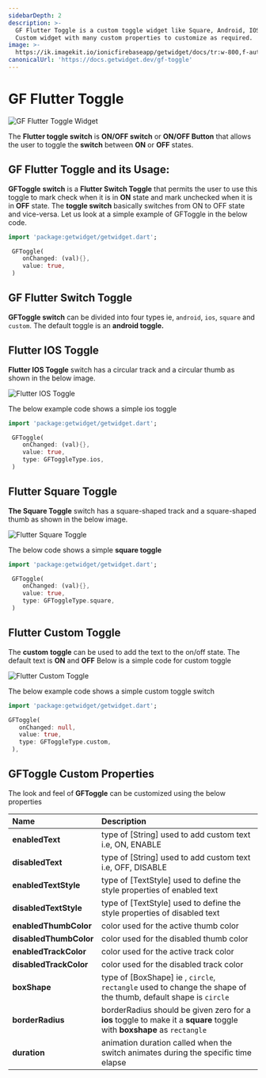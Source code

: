 ```yaml
---
sidebarDepth: 2
description: >-
  GF Flutter Toggle is a custom toggle widget like Square, Android, IOS, and
  Custom widget with many custom properties to customize as required.
image: >-
  https://ik.imagekit.io/ionicfirebaseapp/getwidget/docs/tr:w-800,f-auto/Toggles_hndeJnCfxa.png
canonicalUrl: 'https://docs.getwidget.dev/gf-toggle'
---
```


# GF Flutter Toggle

![GF Flutter Toggle Widget](https://ik.imagekit.io/ionicfirebaseapp/getwidget/docs/tr:w-800,f-auto/Toggles_hndeJnCfxa.png)

The **Flutter toggle switch** is **ON/OFF switch** or **ON/OFF Button** that allows the user to toggle the **switch** between **ON** or **OFF** states.

## GF Flutter Toggle and its Usage:

**GFToggle** **switch** is a **Flutter Switch Toggle** that permits the user to use this toggle to mark check when it is in **ON** state and mark unchecked when it is in **OFF** state. The **toggle switch** basically switches from ON to OFF state and vice-versa. Let us look at a simple example of GFToggle in the below code.

```dart
import 'package:getwidget/getwidget.dart';

 GFToggle(
    onChanged: (val){},
    value: true,
 )
```

## GF Flutter Switch Toggle

**GFToggle switch** can be divided into four types ie, `android`, `ios`, `square` and `custom`. The default toggle is an **android toggle.**

## Flutter IOS Toggle

**Flutter IOS Toggle** switch has a circular track and a circular thumb as shown in the below image.

![Flutter IOS Toggle](https://ik.imagekit.io/ionicfirebaseapp/getwidget/docs/tr:w-800,f-auto/ios_bW24_m8Gb_wJs_-EKey0.webp)

The below example code shows a simple ios toggle

```dart
import 'package:getwidget/getwidget.dart';

 GFToggle(
    onChanged: (val){},
    value: true,
    type: GFToggleType.ios,
 )
```

## Flutter Square Toggle

**The Square Toggle** switch has a square-shaped track and a square-shaped thumb as shown in the below image.

![Flutter Square Toggle](https://ik.imagekit.io/ionicfirebaseapp/getwidget/docs/tr:w-800,f-auto/square_kQf7GGmmw_rysXqcWnd.png)

The below code shows a simple **square toggle**

```dart
import 'package:getwidget/getwidget.dart';

 GFToggle(
    onChanged: (val){},
    value: true,
    type: GFToggleType.square,
 )
```

## Flutter Custom Toggle

The **custom** **toggle** can be used to add the text to the on/off state. The default text is **ON** and **OFF** Below is a simple code for custom toggle

![Flutter Custom Toggle](https://ik.imagekit.io/ionicfirebaseapp/getwidget/docs/tr:w-800,f-auto/custom-2_IukUJZTss_ILY-qwiUmD.png)

The below example code shows a simple custom toggle switch

```dart
import 'package:getwidget/getwidget.dart';

GFToggle(
   onChanged: null,
   value: true,
   type: GFToggleType.custom,
 ),
```

## GFToggle Custom Properties

The look and feel of **GFToggle** can be customized using the below properties

| Name | Description |
| :--- | :--- |
| **enabledText** | type of \[String\] used to add custom text i.e, ON, ENABLE |
| **disabledText** | type of \[String\] used to add custom text i.e, OFF, DISABLE |
| **enabledTextStyle** | type of \[TextStyle\] used to define the style properties of enabled text |
| **disabledTextStyle** | type of \[TextStyle\] used to define the style properties of disabled text |
| **enabledThumbColor** | color used for the active thumb color |
| **disabledThumbColor** | color used for the disabled thumb color |
| **enabledTrackColor** | color used for the active track color |
| **disabledTrackColor** | color used for the disabled track color |
| **boxShape** | type of \[BoxShape\] ie , `circle`, `rectangle` used to change the shape of the thumb, default shape is `circle` |
| **borderRadius** | borderRadius should be given zero for a **ios** toggle to make it a **square** toggle with **boxshape** as `rectangle` |
| **duration** | animation duration called when the switch animates during the specific time elapse |

